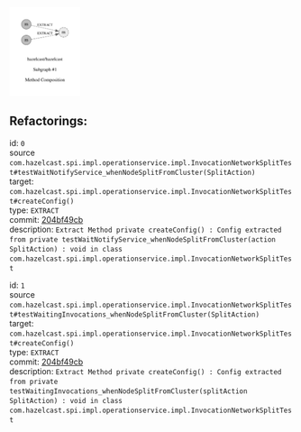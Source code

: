 <img src=subgraph_atomic_1.svg width=25%>

## Refactorings:

id: `0`\
source `com.hazelcast.spi.impl.operationservice.impl.InvocationNetworkSplitTest#testWaitNotifyService_whenNodeSplitFromCluster(SplitAction)`\
target: `com.hazelcast.spi.impl.operationservice.impl.InvocationNetworkSplitTest#createConfig()`\
type: `EXTRACT`\
commit: [204bf49cb](https://github.com/hazelcast/hazelcast/commit/204bf49cba03fe5d581a35ff82dd22587a681f46)\
description: `Extract Method private createConfig() : Config extracted from private testWaitNotifyService_whenNodeSplitFromCluster(action SplitAction) : void in class com.hazelcast.spi.impl.operationservice.impl.InvocationNetworkSplitTest`

id: `1`\
source `com.hazelcast.spi.impl.operationservice.impl.InvocationNetworkSplitTest#testWaitingInvocations_whenNodeSplitFromCluster(SplitAction)`\
target: `com.hazelcast.spi.impl.operationservice.impl.InvocationNetworkSplitTest#createConfig()`\
type: `EXTRACT`\
commit: [204bf49cb](https://github.com/hazelcast/hazelcast/commit/204bf49cba03fe5d581a35ff82dd22587a681f46)\
description: `Extract Method private createConfig() : Config extracted from private testWaitingInvocations_whenNodeSplitFromCluster(splitAction SplitAction) : void in class com.hazelcast.spi.impl.operationservice.impl.InvocationNetworkSplitTest`

